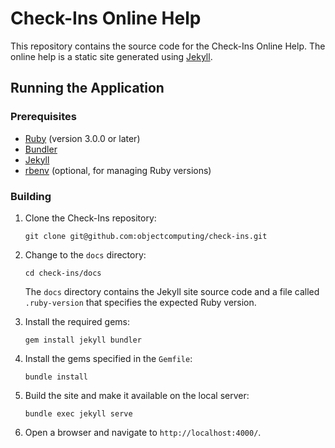 # Check-Ins Online Help

This repository contains the source code for the Check-Ins Online Help. The online help is a static site generated using [Jekyll](https://jekyllrb.com/).

## Running the Application

### Prerequisites

- [Ruby](https://www.ruby-lang.org/en/documentation/installation/) (version 3.0.0 or later)
- [Bundler](https://bundler.io/)
- [Jekyll](https://jekyllrb.com/docs/installation/)
- [rbenv](https://github.com/rbenv/rbenv) (optional, for managing Ruby versions)

### Building

1. Clone the Check-Ins repository:

   ```shell
   git clone git@github.com:objectcomputing/check-ins.git
   ```

2. Change to the `docs` directory:

   ```shell
   cd check-ins/docs
   ```

   The `docs` directory contains the Jekyll site source code and a file called `.ruby-version` that specifies the expected Ruby version.

3. Install the required gems:

   ```shell
   gem install jekyll bundler
   ```

4. Install the gems specified in the `Gemfile`:

   ```shell
   bundle install
   ```

5. Build the site and make it available on the local server:

   ```shell
   bundle exec jekyll serve
   ```

6. Open a browser and navigate to `http://localhost:4000/`.

